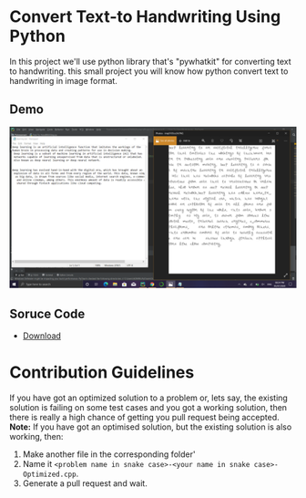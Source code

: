 # Convert Text-to Handwriting Using Python

In this project we'll use python library that's "pywhatkit"  for converting text to handwriting. this small project you will know how python convert text to handwriting in image format.
## Demo
<img src="text_to_handwrting.png">

## Soruce Code
- [Download](htt://drive.google.com/file/d/11tllHkU-lsQYFt3DxczoC6eggbsVm9Re/view?usp=sharing)


# Contribution Guidelines

If you have got an optimized solution to a problem or, lets say, the existing solution is failing on some test cases and you got a working solution, then there is really a high chance of getting you pull request being accepted. 
**Note:** If you have got an optimised solution, but the existing solution is also working, then:
1. Make another file in the corresponding folder'
2. Name it `<problem name in snake case>-<your name in snake case>-Optimized.cpp`.
3. Generate a pull request and wait.
